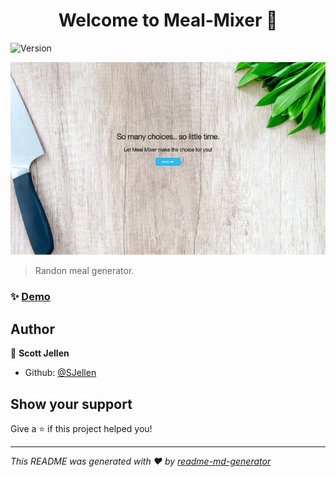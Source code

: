 <h1 align="center">Welcome to Meal-Mixer 👋</h1>
<p>
  <img alt="Version" src="https://img.shields.io/badge/version-1-blue.svg?cacheSeconds=2592000" />
</p>

![screenshot](https://github.com/SJellen/Meal-Mixer/blob/master/resources/screenshot.png)

> Randon meal generator.

### ✨ [Demo](https://meal-mixer.now.sh/)

## Author

👤 **Scott Jellen**

* Github: [@SJellen](https://github.com/SJellen)

## Show your support

Give a ⭐️ if this project helped you!

***
_This README was generated with ❤️ by [readme-md-generator](https://github.com/kefranabg/readme-md-generator)_